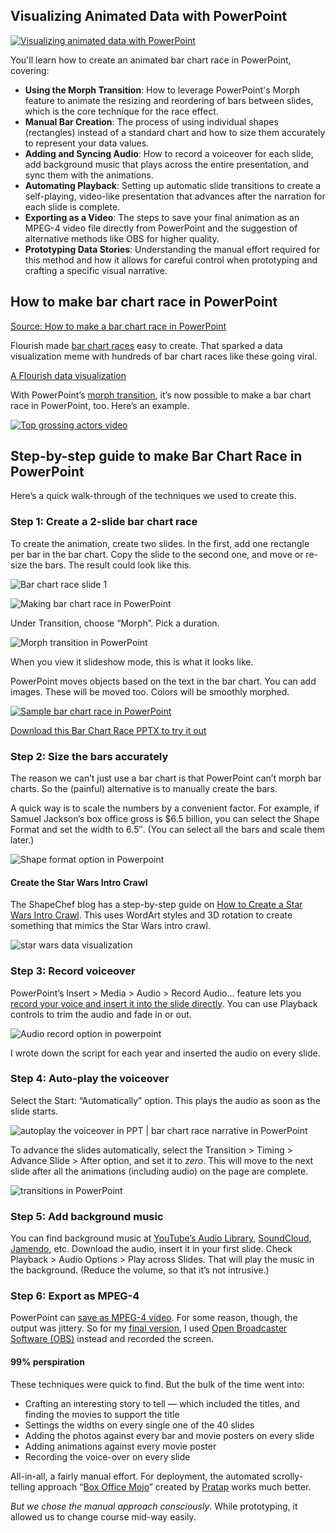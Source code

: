 ## Visualizing Animated Data with PowerPoint

[![Visualizing animated data with PowerPoint](https://i.ytimg.com/vi_webp/umHlPDFVWr0/sddefault.webp)](https://youtu.be/umHlPDFVWr0)

You'll learn how to create an animated bar chart race in PowerPoint, covering:

- **Using the Morph Transition**: How to leverage PowerPoint's Morph feature to animate the resizing and reordering of bars between slides, which is the core technique for the race effect.
- **Manual Bar Creation**: The process of using individual shapes (rectangles) instead of a standard chart and how to size them accurately to represent your data values.
- **Adding and Syncing Audio**: How to record a voiceover for each slide, add background music that plays across the entire presentation, and sync them with the animations.
- **Automating Playback**: Setting up automatic slide transitions to create a self-playing, video-like presentation that advances after the narration for each slide is complete.
- **Exporting as a Video**: The steps to save your final animation as an MPEG-4 video file directly from PowerPoint and the suggestion of alternative methods like OBS for higher quality.
- **Prototyping Data Stories**: Understanding the manual effort required for this method and how it allows for careful control when prototyping and crafting a specific visual narrative.

## How to make bar chart race in PowerPoint

[Source: How to make a bar chart race in PowerPoint](https://blog.gramener.com/bar-chart-race-in-powerpoint/)

Flourish made [bar chart races](https://app.flourish.studio/@flourish/bar-chart-race) easy to create. That sparked a data visualization meme with hundreds of bar chart races like these going viral.

[A Flourish data visualization](https://flourish.studio/)

With PowerPoint’s [morph transition](https://support.office.com/en-us/article/Use-the-Morph-transition-in-PowerPoint-8DD1C7B2-B935-44F5-A74C-741D8D9244EA), it’s now possible to make a bar chart race in PowerPoint, too. Here’s an example.

[![Top grossing actors video](https://i.ytimg.com/vi/nqVVyOLUfa0/0.jpg)](https://youtu.be/nqVVyOLUfa0)

## Step-by-step guide to make Bar Chart Race in PowerPoint

Here’s a quick walk-through of the techniques we used to create this.

### Step 1: Create a 2-slide bar chart race

To create the animation, create two slides. In the first, add one rectangle per bar in the bar chart. Copy the slide to the second one, and move or re-size the bars. The result could look like this.

![Bar chart race slide 1](https://blog.gramener.com/wp-content/uploads/2019/07/Slide1-1024x576.png)

![Making bar chart race in PowerPoint](https://blog.gramener.com/wp-content/uploads/2019/07/Slide2-1024x576.png)

Under Transition, choose “Morph”. Pick a duration.

![Morph transition in PowerPoint](https://blog.gramener.com/wp-content/uploads/2019/07/image.png)

When you view it slideshow mode, this is what it looks like.

PowerPoint moves objects based on the text in the bar chart. You can add images. These will be moved too. Colors will be smoothly morphed.

[![Sample bar chart race in PowerPoint](https://i.ytimg.com/vi/uGQ0_opjmQE/0.jpg)](https://youtu.be/uGQ0_opjmQE)

[Download this Bar Chart Race PPTX to try it out](https://blog.gramener.com/wp-content/uploads/2019/07/tutorial-2.pptx)

### Step 2: Size the bars accurately

The reason we can’t just use a bar chart is that PowerPoint can’t morph bar charts. So the (painful) alternative is to manually create the bars.

A quick way is to scale the numbers by a convenient factor. For example, if Samuel Jackson’s box office gross is $6.5 billion, you can select the Shape Format and set the width to 6.5″. (You can select all the bars and scale them later.)

![Shape format option in Powerpoint](https://blog.gramener.com/wp-content/uploads/2019/07/image-1.png)

#### Create the Star Wars Intro Crawl

The ShapeChef blog has a step-by-step guide on [How to Create a Star Wars Intro Crawl](https://www.shapechef.com/blog/star-wars-intro-crawl-in-powerpoint-2013). This uses WordArt styles and 3D rotation to create something that mimics the Star Wars intro crawl.

![star wars data visualization](https://blog.gramener.com/wp-content/uploads/2019/07/star-wars-intro-crawl.jpg)

### Step 3: Record voiceover

PowerPoint’s Insert > Media > Audio > Record Audio… feature lets you [record your voice and insert it into the slide directly](https://support.office.com/en-us/article/Add-or-delete-audio-in-your-PowerPoint-presentation-C3B2A9FD-2547-41D9-9182-3DFAA58F1316). You can use Playback controls to trim the audio and fade in or out.

![Audio record option in powerpoint](https://blog.gramener.com/wp-content/uploads/2019/07/image-2.png)

I wrote down the script for each year and inserted the audio on every slide.

### Step 4: Auto-play the voiceover

Select the Start: “Automatically” option. This plays the audio as soon as the slide starts.

![autoplay the voiceover in PPT | bar chart race narrative in PowerPoint](https://blog.gramener.com/wp-content/uploads/2019/07/image-3.png)

To advance the slides automatically, select the Transition > Timing > Advance Slide > After option, and set it to _zero_. This will move to the next slide after all the animations (including audio) on the page are complete.

![transitions in PowerPoint](https://blog.gramener.com/wp-content/uploads/2019/07/image-5.png)

### Step 5: Add background music

You can find background music at [YouTube’s Audio Library](https://www.youtube.com/audiolibrary), [SoundCloud](https://soundcloud.com/), [Jamendo](https://www.jamendo.com/), etc. Download the audio, insert it in your first slide. Check Playback > Audio Options > Play across Slides. That will play the music in the background. (Reduce the volume, so that it’s not intrusive.)

### Step 6: Export as MPEG-4

PowerPoint can [save as MPEG-4 video](https://support.office.com/en-us/article/Save-a-presentation-as-a-movie-file-or-MP4-4e1ebcc1-f46b-47b6-922a-bac76c4a5691). For some reason, though, the output was jittery. So for my [final version](https://youtu.be/nqVVyOLUfa0), I used [Open Broadcaster Software (OBS)](https://obsproject.com/) instead and recorded the screen.

#### 99% perspiration

These techniques were quick to find. But the bulk of the time went into:

- Crafting an interesting story to tell — which included the titles, and finding the movies to support the title
- Settings the widths on every single one of the 40 slides
- Adding the photos against every bar and movie posters on every slide
- Adding animations against every movie poster
- Recording the voice-over on every slide

All-in-all, a fairly manual effort. For deployment, the automated scrolly-telling approach “[Box Office Mojo](https://gramener.com/enumter/box-office-mojo-actors/)” created by [Pratap](https://twitter.com/PratapVardhan) works much better.

_But we chose the manual approach consciously_. While prototyping, it allowed us to change course mid-way easily.
